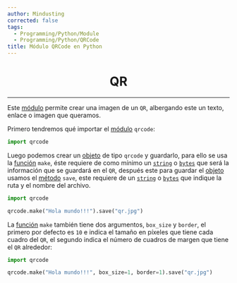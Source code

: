 ```yaml
---
author: Mindusting
corrected: false
tags:
  - Programming/Python/Module
  - Programming/Python/QRCode
title: Módulo QRCode en Python
---
```


<h1 style="text-align:center;">QR</h1>

---

Este [módulo](py_module.md) permite crear una imagen de un `QR`, albergando este un texto, enlace o imagen que queramos.

Primero tendremos qué importar el [módulo](py_module.md) `qrcode`:

```py
import qrcode
```

Luego podemos crear un [objeto](py_class.md) de tipo `qrcode` y guardarlo, para ello se usa la [función](py_function.md) `make`, éste requiere de como mínimo un [`string`](variables/py_str.md) o [`bytes`](variables/py_byte.md) que será la información que se guardará en el `QR`, después este para guardar el [objeto](py_class.md) usamos el [método](classes/py_method.md) `save`, este requiere de un [`string`](variables/py_str.md) o [`bytes`](variables/py_byte.md) que indique la ruta y el nombre del archivo.

```py
import qrcode

qrcode.make("Hola mundo!!!").save("qr.jpg")
```

La [función](py_function.md) `make` también tiene dos argumentos, `box_size` y `border`, el primero por defecto es `10` e indica el tamaño en píxeles que tiene cada cuadro del `QR`, el segundo indica el número de cuadros de margen que tiene el `QR` alrededor:

```py
import qrcode

qrcode.make("Hola mundo!!!", box_size=1, border=1).save("qr.jpg")
```
